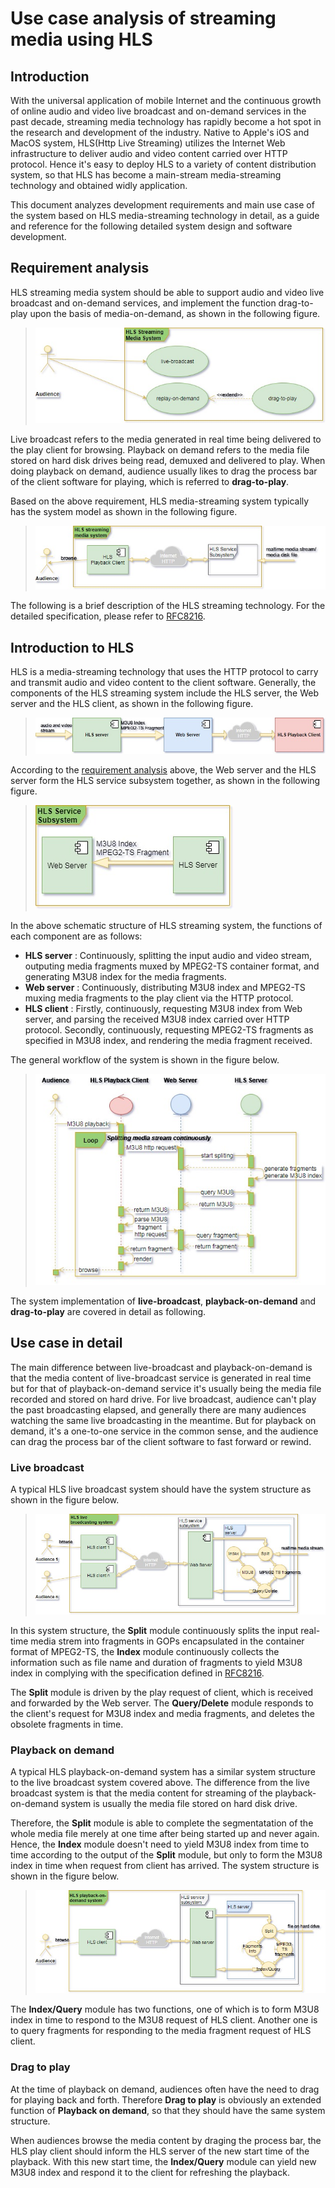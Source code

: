 # Use case analysis of streaming media using HLS

## Introduction
With the universal application of mobile Internet and the continuous growth of online audio and video live broadcast and on-demand services in the past decade, streaming media technology has rapidly become a hot spot in the research and development of the industry. Native to Apple's iOS and MacOS system, HLS(Http Live Streaming) utilizes the Internet Web infrastructure to deliver audio and video content carried over HTTP protocol. Hence it's easy to deploy HLS to a variety of content distribution system, so that HLS has become a main-stream media-streaming technology and obtained widly application.

This document analyzes development requirements and main use case of the system based on HLS media-streaming technology in detail, as a guide and reference for the following detailed system design and software development.

## <span id="requirement">Requirement analysis</span>
HLS streaming media system should be able to support audio and video live broadcast and on-demand services, and implement the function drag-to-play upon the basis of media-on-demand, as shown in the following figure.
> ![fig.1](./pic/HLS-en-UseCase.jpg)

Live broadcast refers to the media generated in real time being delivered to the play client for browsing. Playback on demand refers to the media file stored on hard disk drives being read, demuxed and delivered to play. When doing playback on demand, audience usually likes to drag the process bar of the client software for playing, which is referred to __drag-to-play__.

Based on the above requirement, HLS media-streaming system typically has the system model as shown in the following figure.
> ![fig.2](./pic/HLS-en-SysModel.jpg)

The following is a brief description of the HLS streaming technology. For the detailed specification, please refer to [RFC8216][].

## Introduction to HLS
HLS is a media-streaming technology that uses the HTTP protocol to carry and transmit audio and video content to the client software. Generally, the components of the HLS streaming system include the HLS server, the Web server and the HLS client, as shown in the following figure.
> ![fig.3](./pic/HLS-en-Stream.jpg)

According to the [requirement analysis](#requirement) above, the Web server and the HLS server form the HLS service subsystem together, as shown in the following figure.
> ![fig.4](./pic/HLS-en-ServersideSubsys.jpg)

In the above schematic structure of HLS streaming system, the functions of each component are as follows:
* __HLS server__ : Continuously, splitting the input audio and video stream, outputing media fragments muxed by MPEG2-TS container format, and generating M3U8 index for the media fragments.
* __Web server__ : Continuously, distributing M3U8 index and MPEG2-TS muxing media fragments to the play client via the HTTP protocol.
* __HLS client__ : Firstly, continuously, requesting M3U8 index from Web server, and parsing the received M3U8 index carried over HTTP protocol. Secondly, continuously, requesting MPEG2-TS fragments as specified in M3U8 index, and rendering the media fragment received.

The general workflow of the system is shown in the figure below.
> ![fig.5](./pic/HLS-en-WorkFlow.jpg)

The system implementation of __live-broadcast__, __playback-on-demand__ and __drag-to-play__ are covered in detail as following.

## Use case in detail
The main difference between live-broadcast and playback-on-demand is that the media content of live-broadcast service is generated in real time but for that of playback-on-demand service it's usually being the media file recorded and stored on hard drive. For live broadcast, audience can't play the past broadcasting elapsed, and generally there are many audiences watching the same live broadcasting in the meantime. But for playback on demand, it's a one-to-one service in the common sense, and the audience can drag the process bar of the client software to fast forward or rewind.

### Live broadcast
A typical HLS live broadcast system should have the system structure as shown in the figure below.
> ![fig.6](./pic/HLS-en-Live.jpg)

In this system structure, the __Split__ module continuously splits the input real-time media strem into fragments in GOPs encapsulated in the container format of MPEG2-TS, the __Index__ module continuously collects the information such as file name and duration of fragments to yield M3U8 index in complying with the specification defined in [RFC8216][].

The __Split__ module is driven by the play request of client, which is received and forwarded by the Web server. The __Query/Delete__ module responds to the client's request for M3U8 index and media fragments, and deletes the obsolete fragments in time.

### Playback on demand
A typical HLS playback-on-demand system has a similar system structure to the live broadcast system covered above. The difference from the live broadcast system is that the media content for streaming of the playback-on-demand system is usually the media file stored on hard disk drive.

Therefore, the __Split__ module is able to complete the segmentatation of the whole media file merely at one time after being started up and never again. Hence, the __Index__ module doesn't need to yield M3U8 index from time to time according to the output of the __Split__ module, but only to form the M3U8 index in time when request from client has arrived. The system structure is shown in the figure below.
> ![fig.7](./pic/HLS-en-Vod.jpg)

The __Index/Query__ module has two functions, one of which is to form M3U8 index in time to respond to the M3U8 request of HLS client. Another one is to query fragments for responding to the media fragment request of HLS client.

### Drag to play
At the time of playback on demand, audiences often have the need to drag for playing back and forth. Therefore __Drag to play__ is obviously an extended function of __Playback on demand__, so that they should have the same system structure.

When audiences browse the media content by draging the process bar, the HLS play client should inform the HLS server of the new start time of the playback. With this new start time, the __Index/Query__ module can yield new M3U8 index and respond it to the client for refreshing the playback.



[RFC8216]: http://www.rfc-editor.org/info/rfc8216
